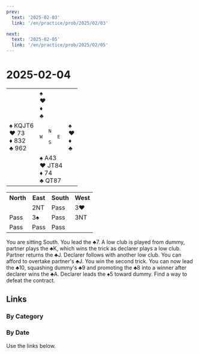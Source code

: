 ```yaml
---
prev:
  text: '2025-02-03'
  link: '/en/practice/prob/2025/02/03'

next:
  text: '2025-02-05'
  link: '/en/practice/prob/2025/02/05'
---
```


# 2025-02-04

<table class="deal">
	<tr>
		<td></td>
		<td>♠ <br>♥ <br>♦ <br>♣ </td>
		<td></td>
	</tr>
	<tr>
		<td>♠ KQJT6<br>♥ 73<br>♦ 832<br>♣ 962</td>
		<td><pre>   N<br>W     E<br>   S</pre></td>
		<td>♠ <br>♥ <br>♦ <br>♣ </td>
	</tr>
	<tr>
		<td></td>
		<td>♠ A43<br>♥ JT84<br>♦ 74<br>♣ QT87</td>
		<td></td>
	</tr>
</table>

<table class="auction">
	<tr>
		<th>North</th>
		<th>East</th>
		<th>South</th>
		<th>West</th>
	</tr>
	<tr>
		<td></td>
		<td>2NT</td>
		<td>Pass</td>
		<td>3♥</td>
	</tr>
	<tr>
		<td>Pass</td>
		<td>3♠</td>
		<td>Pass</td>
		<td>3NT</td>
	</tr>
	<tr>
		<td>Pass</td>
		<td>Pass</td>
		<td>Pass</td>
		<td></td>
	</tr>
</table>

You are sitting South. You lead the ♣7. A low club is played from dummy, partner plays the ♣K, which wins the trick as declarer plays a low club. Partner returns the ♣J. Declarer follows with another low club. You can afford to overtake partner's ♣J. You win the second trick. You can now lead the ♣10, squashing dummy's ♣9 and promoting the ♣8 into a winner after declarer wins the ♣A. Declarer leads the ♠5 toward dummy. Find a way to defeat the contract.

## Links

[<Badge type="tip" text="Check Solution"/>](/en/learning/prob/2025/02/04)

### By Category

[<Badge type="tip" text="<--"/>](/en/practice/prob/2025/01/30)
[<Badge type="tip" text="Calendar"/>](/en/practice/calendar/2025/02)
[<Badge type="info" text="-->"/>](/en/practice/prob/2025/02/04#links)

### By Date

Use the links below.